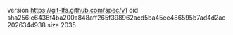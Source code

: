 version https://git-lfs.github.com/spec/v1
oid sha256:c6436f4ba200a848aff265f398962acd5ba45ee486595b7ad4d2ae202634d938
size 2035
